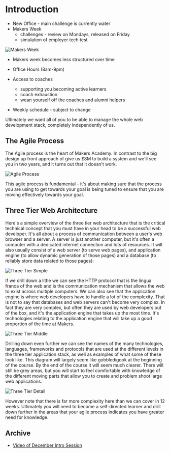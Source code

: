 Introduction
===========

* New Office - main challenge is currently water
* Makers Week
  - challenges - review on Mondays, released on Friday
  - simulation of employer tech test
  
![Makers Week](https://github.com/makersacademy/course/blob/master/images/makers-week.png)

* Makers week becomes less structured over time

* Office Hours (8am-9pm)
* Access to coaches 
  - supporting you becoming active learners 
  - coach exhaustion
  - wean yourself off the coaches and alumni helpers
* Weekly schedule - subject to change

Ultimately we want all of you to be able to manage the whole web development stack, completely independently of us.

The Agile Process
---------------

The Agile process is the heart of Makers Academy.  In contrast to the big design up front approach of give us £8M to build a system and we'll see you in two years, and it turns out that it doesn't work.

![Agile Process](https://github.com/makersacademy/course/blob/master/images/agile.png)

This agile process is fundamental - it's about making sure that the process you are using to get towards your goal is being tuned to ensure that you are moving effectively towards your goal.

Three Tier Web Architecture
----------------

Here's a simple overview of the three tier web architecture that is the critical technical concept that you must have in your head to be a successful web developer.  It's all about a process of communication between a user's web browser and a server.  A server is just another computer, but it's often a computer with a dedicated internet connection and lots of resources.  It will also usually consist of a web server (to serve web pages), and application engine (to allow dynamic generation of those pages) and a database (to reliably store data related to those pages):

![Three Tier Simple](https://github.com/makersacademy/course/blob/master/images/3-tier-simple.png)

If we drill down a little we can see the HTTP protocol that is the lingua franca of the web and is the communication mechanism that allows the web to exist across multiple computers.  We can also see that the application engine is where web developers have to handle a lot of the complexity.  That is not to say that databases and web servers can't become very complex.  In fact they are very complex, but often they are used by web developers out of the box, and it's the application engine that takes up the most time.  It's technologies relating to the application engine that will take up a good proportion of the time at Makers.


![Three Tier Middle](https://github.com/makersacademy/course/blob/master/images/3-tier-middle.png)

Drilling down even further we can see the names of the many technologies, languages, frameworks and protocols that are used at the different levels in the three tier application stack, as well as examples of what some of these look like.  This diagram will largely seem like gobbledigook at the beginning of the course.  By the end of the course it will seem much clearer.  There will still be grey areas, but you will start to feel comfortable with knowledge of the different moving parts that allow you to create and problem shoot large web applications.

![Three Tier Detail](https://github.com/makersacademy/course/blob/master/images/3-tier.png)

However note that there is far more complexity here than we can cover in 12 weeks.  Ultimately you will need to become a self-directed learner and drill down further in the areas that your agile process indicates you have greater need for knowledge.


Archive
-------

* [Video of December Intro Session](https://www.youtube.com/watch?v=eq4fbus_9TQ)
